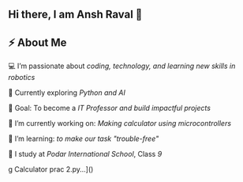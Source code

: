 ## Hi there, I am Ansh Raval 👋
## ⚡ About Me
💻 I’m passionate about *coding, technology, and learning new skills in robotics* 

🌱 Currently exploring *Python and AI* 

🎯 Goal: To become a *IT Professor and build impactful projects*  

🔭 I’m currently working on: *Making calculator using  microcontrollers*  

🌱 I’m learning: *to make our task "trouble-free"*  

🏫 I study at *Podar International School*, Class *9*











g Calculator prac 2.py…]()

            
